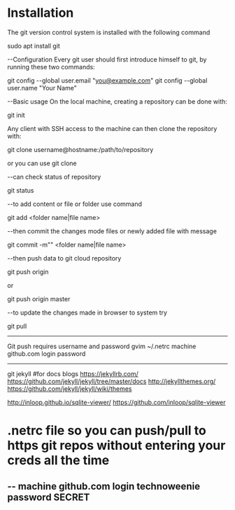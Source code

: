 # Installation
The git version control system is installed with the following command

sudo apt install git

--Configuration
Every git user should first introduce himself to git, by running these two commands:

git config --global user.email "you@example.com"
git config --global user.name "Your Name"

--Basic usage
On the local machine, creating a repository can be done with:

git init

Any client with SSH access to the machine can then clone the repository with:

git clone username@hostname:/path/to/repository

or you can use 
 git clone <http repository url>

--can check status of repository

git status

--to add content or file or folder use command

git add <folder name|file name>

--then commit the changes mode files or newly added file with message

git commit -m"<any message>" <folder name|file name>

--then push data to git cloud repository

git push origin 

or 

git push origin master

--to update the changes made in browser to system try

git pull

----------------
Git push requires username and password
gvim ~/.netrc 
  machine github.com
  login <user>
  password <password>




--------------------
git jekyll
#for docs blogs
https://jekyllrb.com/
https://github.com/jekyll/jekyll/tree/master/docs
http://jekyllthemes.org/
https://github.com/jekyll/jekyll/wiki/themes

http://inloop.github.io/sqlite-viewer/
https://github.com/inloop/sqlite-viewer


# .netrc file so you can push/pull to https git repos without entering your creds all the time 
--
  machine github.com
  login technoweenie
  password SECRET
--
